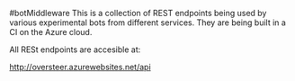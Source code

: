 #botMiddleware
This is a collection of REST endpoints being used by various experimental bots from different services. They are being built in a CI on the Azure cloud.

All RESt endpoints are accesible at:

http://oversteer.azurewebsites.net/api
